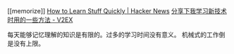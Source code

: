 [[memorize]]
[How to Learn Stuff Quickly | Hacker News](https://news.ycombinator.com/item?id=29116026)
[分享下我学习新技术时用的一些方法 - V2EX](https://www.v2ex.com/t/816981)

每天能够记忆理解的知识是有限的。过多的学习时间没有意义。
	机械式的工作倒是没有上限。
